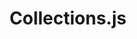 ---
git: https://github.com/montagejs/collections
logohandle: collectionsjs
sort: collectionsjs
title: Collections.js
website: https://www.collectionsjs.com/
---